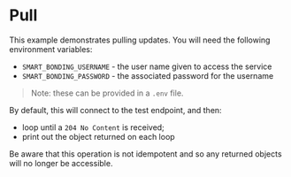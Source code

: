 # Pull

This example demonstrates pulling updates.  You will need the following environment variables:

* `SMART_BONDING_USERNAME` - the user name given to access the service
* `SMART_BONDING_PASSWORD` - the associated password for the username

> Note: these can be provided in a `.env` file.

By default, this will connect to the test endpoint, and then:
* loop until a `204 No Content` is received;
* print out the object returned on each loop

Be aware that this operation is not idempotent and so any returned objects will no longer be accessible.